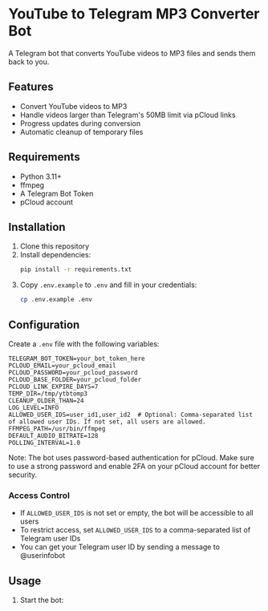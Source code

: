# YouTube to Telegram MP3 Converter Bot

A Telegram bot that converts YouTube videos to MP3 files and sends them back to you.

## Features

- Convert YouTube videos to MP3
- Handle videos larger than Telegram's 50MB limit via pCloud links
- Progress updates during conversion
- Automatic cleanup of temporary files

## Requirements

- Python 3.11+
- ffmpeg
- A Telegram Bot Token
- pCloud account

## Installation

1. Clone this repository
2. Install dependencies:
   ```bash
   pip install -r requirements.txt
   ```
3. Copy `.env.example` to `.env` and fill in your credentials:
   ```bash
   cp .env.example .env
   ```

## Configuration

Create a `.env` file with the following variables:

```env
TELEGRAM_BOT_TOKEN=your_bot_token_here
PCLOUD_EMAIL=your_pcloud_email
PCLOUD_PASSWORD=your_pcloud_password
PCLOUD_BASE_FOLDER=your_pcloud_folder
PCLOUD_LINK_EXPIRE_DAYS=7
TEMP_DIR=/tmp/ytbtomp3
CLEANUP_OLDER_THAN=24
LOG_LEVEL=INFO
ALLOWED_USER_IDS=user_id1,user_id2  # Optional: Comma-separated list of allowed user IDs. If not set, all users are allowed.
FFMPEG_PATH=/usr/bin/ffmpeg
DEFAULT_AUDIO_BITRATE=128
POLLING_INTERVAL=1.0
```

Note: The bot uses password-based authentication for pCloud. Make sure to use a strong password and enable 2FA on your pCloud account for better security.

### Access Control
- If `ALLOWED_USER_IDS` is not set or empty, the bot will be accessible to all users
- To restrict access, set `ALLOWED_USER_IDS` to a comma-separated list of Telegram user IDs
- You can get your Telegram user ID by sending a message to @userinfobot

## Usage

1. Start the bot:
   ```